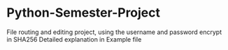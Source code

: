 # Python-Semester-Project
File routing and editing project, using the username and password encrypt in SHA256 Detailed explanation in Example file
